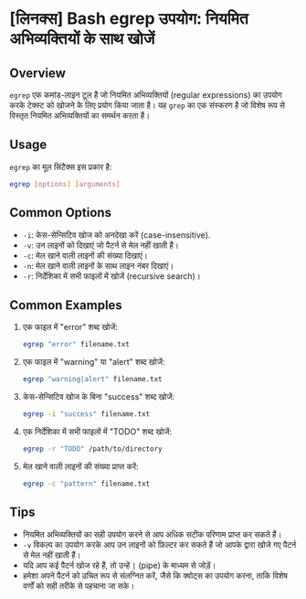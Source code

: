 # [लिनक्स] Bash egrep उपयोग: नियमित अभिव्यक्तियों के साथ खोजें

## Overview
`egrep` एक कमांड-लाइन टूल है जो नियमित अभिव्यक्तियों (regular expressions) का उपयोग करके टेक्स्ट को खोजने के लिए प्रयोग किया जाता है। यह `grep` का एक संस्करण है जो विशेष रूप से विस्तृत नियमित अभिव्यक्तियों का समर्थन करता है।

## Usage
`egrep` का मूल सिंटैक्स इस प्रकार है:

```bash
egrep [options] [arguments]
```

## Common Options
- `-i`: केस-सेन्सिटिव खोज को अनदेखा करें (case-insensitive).
- `-v`: उन लाइनों को दिखाएं जो पैटर्न से मेल नहीं खाती हैं।
- `-c`: मेल खाने वाली लाइनों की संख्या दिखाएं।
- `-n`: मेल खाने वाली लाइनों के साथ लाइन नंबर दिखाएं।
- `-r`: निर्देशिका में सभी फाइलों में खोजें (recursive search)।

## Common Examples
1. एक फाइल में "error" शब्द खोजें:
   ```bash
   egrep "error" filename.txt
   ```

2. एक फाइल में "warning" या "alert" शब्द खोजें:
   ```bash
   egrep "warning|alert" filename.txt
   ```

3. केस-सेन्सिटिव खोज के बिना "success" शब्द खोजें:
   ```bash
   egrep -i "success" filename.txt
   ```

4. एक निर्देशिका में सभी फाइलों में "TODO" शब्द खोजें:
   ```bash
   egrep -r "TODO" /path/to/directory
   ```

5. मेल खाने वाली लाइनों की संख्या प्राप्त करें:
   ```bash
   egrep -c "pattern" filename.txt
   ```

## Tips
- नियमित अभिव्यक्तियों का सही उपयोग करने से आप अधिक सटीक परिणाम प्राप्त कर सकते हैं।
- `-v` विकल्प का उपयोग करके आप उन लाइनों को फ़िल्टर कर सकते हैं जो आपके द्वारा खोजे गए पैटर्न से मेल नहीं खाती हैं।
- यदि आप कई पैटर्न खोज रहे हैं, तो उन्हें `|` (pipe) के माध्यम से जोड़ें।
- हमेशा अपने पैटर्न को उचित रूप से संलग्नित करें, जैसे कि क्वोट्स का उपयोग करना, ताकि विशेष वर्णों को सही तरीके से पहचाना जा सके।